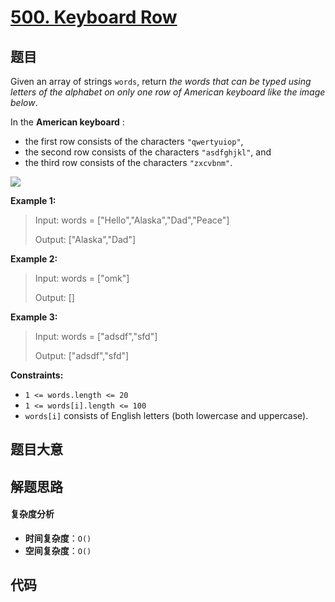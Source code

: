 # [500. Keyboard Row](https://leetcode.com/problems/keyboard-row/)

## 题目

Given an array of strings `words`, return _the words that can be typed using
letters of the alphabet on only one row of American keyboard like the image
below_.

In the **American keyboard** :

- the first row consists of the characters `"qwertyuiop"`,
- the second row consists of the characters `"asdfghjkl"`, and
- the third row consists of the characters `"zxcvbnm"`.

![](https://assets.leetcode.com/uploads/2018/10/12/keyboard.png)

**Example 1:**

> Input: words = ["Hello","Alaska","Dad","Peace"]
>
> Output: ["Alaska","Dad"]

**Example 2:**

> Input: words = ["omk"]
>
> Output: []

**Example 3:**

> Input: words = ["adsdf","sfd"]
>
> Output: ["adsdf","sfd"]

**Constraints:**

- `1 <= words.length <= 20`
- `1 <= words[i].length <= 100`
- `words[i]` consists of English letters (both lowercase and uppercase).

## 题目大意

## 解题思路

#### 复杂度分析

- **时间复杂度**：`O()`
- **空间复杂度**：`O()`

## 代码

```javascript

```

